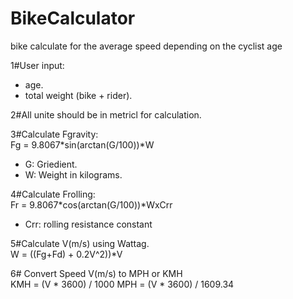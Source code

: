 # BikeCalculator
bike calculate for the average speed depending on the cyclist age

1#User input:
- age.
- total weight (bike + rider).

2#All unite should be in metricl for calculation.

3#Calculate Fgravity: </br>
Fg = 9.8067*sin(arctan(G/100))*W
- G: Griedient.
- W: Weight in kilograms.

4#Calculate Frolling:</br>
Fr = 9.8067*cos(arctan(G/100))*WxCrr
- Crr: rolling resistance constant

5#Calculate V(m/s) using Wattag.</br>
W = ((Fg+Fd) + 0.2V^2))*V

6# Convert Speed V(m/s) to MPH or KMH </br>
KMH = (V * 3600) / 1000
MPH = (V * 3600) / 1609.34
